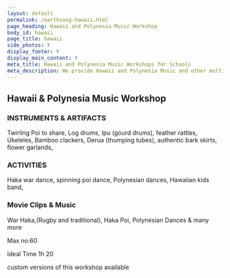 ```yaml
---
layout: default
permalink: /earthsong-hawaii.html
page_heading: Hawaii and Polynesia Music Workshop
body_id: hawaii
page_title: hawaii 
side_photos: Y 
display_footer: Y 
display_main_content: Y
meta_title: Hawaii and Polynesia Music Workshops for Schools
meta_description: We provide Hawaii and Polynesia Music and other multicultural music workshops for schools.
---
```

<h2>Hawaii &amp; Polynesia Music Workshop</h2>

<div class="text_box" id="map">
    <h3>INSTRUMENTS &amp; ARTIFACTS</h3>
    <p>Twirling Poi to share, Log drums, 
    Ipu (gourd drums), feather rattles, 
    Ukeleles, Bamboo clackers,
    Derua (thumping tubes),
    authentic bark skirts, flower garlands,</p>
</div>
      
<div class="text_box" id="activities">
    <h3>ACTIVITIES</h3>
    <p>Haka war dance, spinning poi dance,
    Polynesian dances,
    Hawaiian kids band,</p>
</div>

<h3>Movie Clips &amp; Music</h3>
<p>War Haka,(Rugby and traditional), Haka Poi,
Polynesian Dances & many more</p>

<div class="text_box" id="footer_pic">
    <p>Max no:60</p>
    <p>Ideal Time 1h 20</p>
    <p class="last_item">custom versions of this workshop available</p>
</div>

